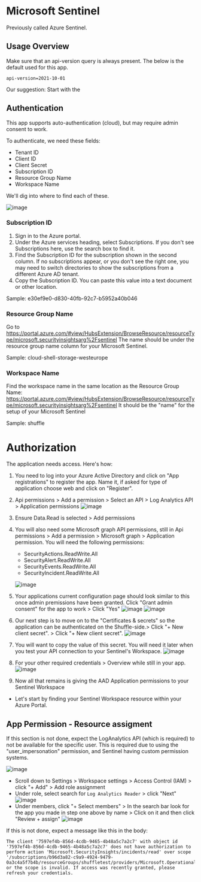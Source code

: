 # Microsoft Sentinel
Previously called Azure Sentinel. 


## Usage Overview 
Make sure that an api-version query is always present. The below is the default used for this app.
```
api-version=2021-10-01
```

Our suggestion: Start with the 

## Authentication
This app supports auto-authentication (cloud), but may require admin consent to work.

To authenticate, we need these fields:
- Tenant ID
- Client ID
- Client Secret
- Subscription ID
- Resource Group Name
- Workspace Name

We'll dig into where to find each of these.

![image](https://user-images.githubusercontent.com/5719530/200817491-a12b8b4d-f1a1-42a1-9f2e-709cb6398aa1.png)


### Subscription ID
1. Sign in to the Azure portal.
2. Under the Azure services heading, select Subscriptions. If you don't see Subscriptions here, use the search box to find it.
3. Find the Subscription ID for the subscription shown in the second column. If no subscriptions appear, or you don't see the right one, you may need to switch directories to show the subscriptions from a different Azure AD tenant.
4. Copy the Subscription ID. You can paste this value into a text document or other location.

Sample: e30ef9e0-d830-40fb-92c7-b5952a40b046

### Resource Group Name
Go to https://portal.azure.com/#view/HubsExtension/BrowseResource/resourceType/microsoft.securityinsightsarg%2Fsentinel
The name should be under the resource group name column for your Microsoft Sentinel.

Sample: cloud-shell-storage-westeurope

### Workspace Name
Find the workspace name in the same location as the Resource Group Name:
https://portal.azure.com/#view/HubsExtension/BrowseResource/resourceType/microsoft.securityinsightsarg%2Fsentinel
It should be the "name" for the setup of your Microsoft Sentinel

Sample: shuffle


# Authorization
The application needs access. Here's how: 

1. You need to log into your Azure Active Directory and click on "App registrations" to register the app. Name it, if asked for type of application choose web and 
   click on "Register".
2. Api permissions > Add a permission > Select an API > Log Analytics API > Application permissions
  ![image](https://github.com/Shuffle/openapi-apps/assets/31187099/31460b84-06fd-478a-9602-479e938a99a5)
3. Ensure Data.Read is selected > Add permissions
4. You will also need some Microsoft graph API permissions, still in Api permissions > Add a permission > Microsoft graph > Application permission. You will need the following permissions:
   - SecurityActions.ReadWrite.All
   - SecurityAlert.ReadWrite.All
   - SecurityEvents.ReadWrite.All
   - SecurityIncident.ReadWrite.All
       
   ![image](https://github.com/Shuffle/openapi-apps/assets/31187099/b66fdbbd-d5d8-4315-971b-467123cfae28)
6. Your applications current configuration page should look similar to this once admin premissions have been granted. Click "Grant admin consent" for the app to work > Click "Yes"
   ![image](https://github.com/Shuffle/openapi-apps/assets/31187099/88b7fea2-28a2-4645-a7b1-389df5c5280e)
   ![image](https://github.com/user-attachments/assets/facff167-52bc-4df9-9b94-3970b0164dac)
8. Our next step is to move on to the "Certificates & secrets" so the application can be authenticated on the Shuffle-side.> Click "+ New client secret". > Click 
   "+ New client secret".
   ![image](https://github.com/Shuffle/openapi-apps/assets/31187099/944cc5ac-dad3-4b0a-b947-0af7e1c63c03)
9. You will want to copy the value of this secret. You will need it later when you test your API connection to your Sentinel's Workspace.
   ![image](https://github.com/Shuffle/openapi-apps/assets/31187099/069e19d4-7b67-43a6-99b1-7cefbcdf672e)
10. For your other required credentials > Overview while still in your app.
   ![image](https://github.com/Shuffle/openapi-apps/assets/31187099/0ccff3d0-779f-4d83-b6b7-46d991b34f7f)
11. Now all that remains is giving the AAD Application permissions to your Sentinel Workspace
-  Let's start by finding your Sentinel Workspace resource within your Azure Portal.

## App Permission - Resource assigment
If this section is not done, expect the LogAnalytics API (which is required) to not be available for the specific user. This is required due to using the "user_impersonation" permission, and Sentinel having custom permission systems. 

  ![image](https://github.com/Shuffle/openapi-apps/assets/31187099/ca489ee4-7685-4ad3-98da-ce01a8c332d6)
- Scroll down to Settings > Workspace settings > Access Control (IAM) > click "+ Add" > Add role assignment
- Under role, select search for ```Log Analytics Reader``` > click "Next"
  ![image](https://github.com/Shuffle/openapi-apps/assets/31187099/c8584b39-bbfd-4f1f-b5f8-712140ff75b7)
- Under members, click "+ Select members" > In the search bar look for the app you made in step one above by name > Click on it and then click "Review + assign"
  ![image](https://github.com/Shuffle/openapi-apps/assets/31187099/3051d822-fc05-4f97-94da-916fa310a184)

If this is not done, expect a message like this in the body:
```
The client '7597ef4b-856d-4cdb-9465-4b48a5c7a2c7' with object id '7597ef4b-856d-4cdb-9465-4b48a5c7a2c7' does not have authorization to perform action 'Microsoft.SecurityInsights/incidents/read' over scope '/subscriptions/b96d3a82-c9a9-4924-9479-0a3c4a5f7b4b/resourceGroups/shuffletest/providers/Microsoft.OperationalInsights/workspaces/shuffletest/providers/Microsoft.SecurityInsights' or the scope is invalid. If access was recently granted, please refresh your credentials.
```
 

   
   
